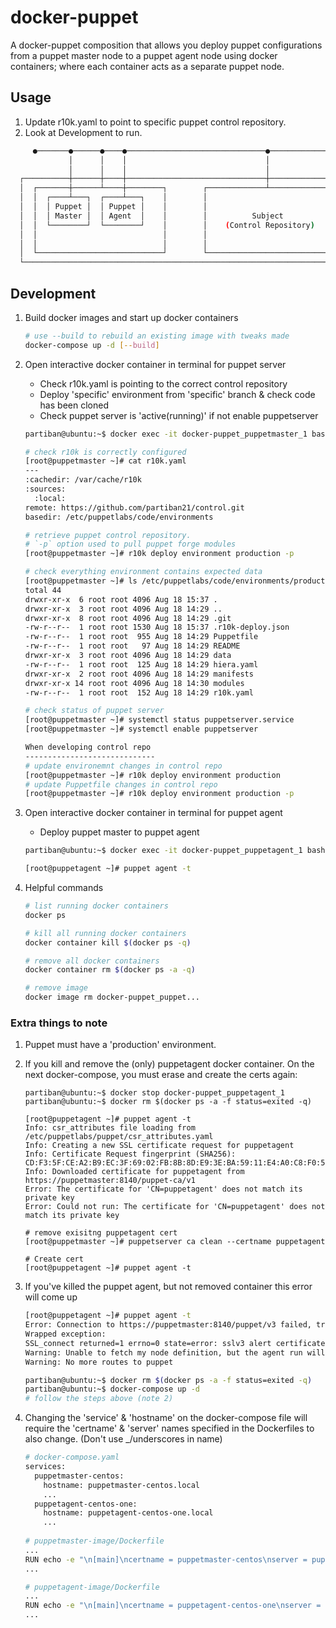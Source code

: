 # docker-puppet

A docker-puppet composition that allows you deploy puppet configurations from a puppet master
node to a puppet agent node using docker containers; where each container acts as a separate 
puppet node.  

## Usage

1. Update r10k.yaml to point to specific puppet control repository.
2. Look at Development to run. 

```bash
     ●───────●──────●────●───────────────────────────────●─────────────────●
             │      │    │                               │                  
             │      │    │                               │                  
  ┌──────────┼──────┼────┼───────────────────────────────┼─────────────────┐
  │  ┌───────┼──────┴────┼────────┐        ┌─────────────┴──────────────┐  │
  │  │  ┌────┴───┐  ┌────┴───┐    │        │                            │  │
  │  │  │ Puppet │  │ Puppet │    │        │                            │  │
  │  │  │ Master │  │ Agent  │    │        │          Subject           │  │
  │  │  └────────┘  └────────┘    │        │    (Control Repository)    │  │
  │  │                            │        │                            │  │
  │  │                            │        │                            │  │
  │  └────────────────────────────┘        └────────────────────────────┘  │
  └────────────────────────────────────────────────────────────────────────┘
```

## Development

1. Build docker images and start up docker containers 
    ```bash
    # use --build to rebuild an existing image with tweaks made
    docker-compose up -d [--build]
    ```

2. Open interactive docker container in terminal for puppet server
    - Check r10k.yaml is pointing to the correct control repository
    - Deploy 'specific' environment from 'specific' branch & check code has been cloned
    - Check puppet server is 'active(running)' if not enable puppetserver 
    ```bash
    partiban@ubuntu:~$ docker exec -it docker-puppet_puppetmaster_1 bash

    # check r10k is correctly configured
    [root@puppetmaster ~]# cat r10k.yaml
    ---
    :cachedir: /var/cache/r10k
    :sources:
      :local:
    remote: https://github.com/partiban21/control.git
    basedir: /etc/puppetlabs/code/environments

    # retrieve puppet control repository. 
    # `-p` option used to pull puppet forge modules
    [root@puppetmaster ~]# r10k deploy environment production -p

    # check everything environment contains expected data
    [root@puppetmaster ~]# ls /etc/puppetlabs/code/environments/production/
    total 44
    drwxr-xr-x  6 root root 4096 Aug 18 15:37 .
    drwxr-xr-x  3 root root 4096 Aug 18 14:29 ..
    drwxr-xr-x  8 root root 4096 Aug 18 14:29 .git
    -rw-r--r--  1 root root 1530 Aug 18 15:37 .r10k-deploy.json
    -rw-r--r--  1 root root  955 Aug 18 14:29 Puppetfile
    -rw-r--r--  1 root root   97 Aug 18 14:29 README
    drwxr-xr-x  3 root root 4096 Aug 18 14:29 data
    -rw-r--r--  1 root root  125 Aug 18 14:29 hiera.yaml
    drwxr-xr-x  2 root root 4096 Aug 18 14:29 manifests
    drwxr-xr-x 14 root root 4096 Aug 18 14:30 modules
    -rw-r--r--  1 root root  152 Aug 18 14:29 r10k.yaml

    # check status of puppet server
    [root@puppetmaster ~]# systemctl status puppetserver.service
    [root@puppetmaster ~]# systemctl enable puppetserver
   
    When developing control repo
    -----------------------------
    # update environemnt changes in control repo 
    [root@puppetmaster ~]# r10k deploy environment production
    # update Puppetfile changes in control repo
    [root@puppetmaster ~]# r10k deploy environment production -p
    ```

3. Open interactive docker container in terminal for puppet agent
    - Deploy puppet master to puppet agent
    ```bash    
    partiban@ubuntu:~$ docker exec -it docker-puppet_puppetagent_1 bash
    
    [root@puppetagent ~]# puppet agent -t    
    ```



5. Helpful commands
    ```bash
    # list running docker containers 
    docker ps

    # kill all running docker containers
    docker container kill $(docker ps -q)

    # remove all docker containers
    docker container rm $(docker ps -a -q)
   
    # remove image
    docker image rm docker-puppet_puppet...
    ```

### Extra things to note

1. Puppet must have a 'production' environment.

2. If you kill and remove the (only) puppetagent docker container. On the next docker-compose, you must 
erase and create the certs again:
    ```
    partiban@ubuntu:~$ docker stop docker-puppet_puppetagent_1
    partiban@ubuntu:~$ docker rm $(docker ps -a -f status=exited -q)
   
    [root@puppetagent ~]# puppet agent -t
    Info: csr_attributes file loading from /etc/puppetlabs/puppet/csr_attributes.yaml
    Info: Creating a new SSL certificate request for puppetagent
    Info: Certificate Request fingerprint (SHA256): CD:F3:5F:CE:A2:B9:EC:3F:69:02:FB:8B:8D:E9:3E:BA:59:11:E4:A0:C8:F0:56:59:C0:4F:36:36:4D:84:B9:02
    Info: Downloaded certificate for puppetagent from https://puppetmaster:8140/puppet-ca/v1
    Error: The certificate for 'CN=puppetagent' does not match its private key
    Error: Could not run: The certificate for 'CN=puppetagent' does not match its private key
    
    # remove exisitng puppetagent cert
    [root@puppetmaster ~]# puppetserver ca clean --certname puppetagent
    
    # Create cert
    [root@puppetagent ~]# puppet agent -t    
    ```
3. If you've killed the puppet agent, but not removed container this error will come up
    ```bash
    [root@puppetagent ~]# puppet agent -t  
    Error: Connection to https://puppetmaster:8140/puppet/v3 failed, trying next route: Request to https://puppetmaster:8140/puppet/v3 failed after 0.058 seconds: SSL_connect returned=1 errno=0 state=error: sslv3 alert certificate unknown
    Wrapped exception:
    SSL_connect returned=1 errno=0 state=error: sslv3 alert certificate unknown
    Warning: Unable to fetch my node definition, but the agent run will continue:
    Warning: No more routes to puppet
   
    partiban@ubuntu:~$ docker rm $(docker ps -a -f status=exited -q)
    partiban@ubuntu:~$ docker-compose up -d
    # follow the steps above (note 2)
    ```
  
4. Changing the 'service' & 'hostname' on the docker-compose file will require the 
'certname' & 'server' names specified in the Dockerfiles to also change. (Don't 
use _/underscores in name)
    ```bash
    # docker-compose.yaml
    services:
      puppetmaster-centos:
        hostname: puppetmaster-centos.local
        ...
      puppetagent-centos-one:
        hostname: puppetagent-centos-one.local 
        ...
     
    # puppetmaster-image/Dockerfile
    ...
    RUN echo -e "\n[main]\ncertname = puppetmaster-centos\nserver = puppetmaster-centos" >> /etc/puppetlabs/puppet/puppet.conf
    ...
   
    # puppetagent-image/Dockerfile
    ...
    RUN echo -e "\n[main]\ncertname = puppetagent-centos-one\nserver = puppetmaster-centos" >> /etc/puppetlabs/puppet/puppet.conf
    ...
    ```
